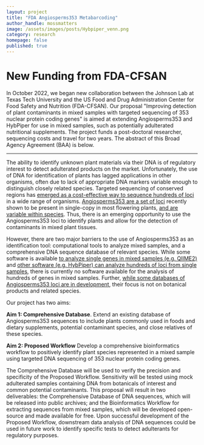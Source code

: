```yaml
---
layout: project
title: "FDA Angiosperms353 Metabarcoding"
author_handle: mossmatters
image: /assets/images/posts/Hybpiper_venn.png
category: research
homepage: false
published: true
---
```


# New Funding from FDA-CFSAN

In October 2022, we began new collaboration between the Johnson Lab at Texas Tech University and the US Food and Drug Administration Center for Food Safety and Nutrition (FDA-CFSAN). Our proposal "Improving detection of plant contaminants in mixed samples with targeted sequencing of 353 nuclear protein coding genes" is aimed at extending Angiosperms353 and HybPiper for use in mixed samples, such as potentially adulterated nutritional supplements. The project funds a post-doctoral researcher, sequencing costs and travel for two years. The abstract of this Broad Agency Agreement (BAA) is below.

---

The ability to identify unknown plant materials via their DNA is of regulatory interest to detect adulterated products on the market. Unfortunately, the use of DNA for identification of plants has lagged applications in other organisms, often due to lack of appropriate DNA markers variable enough to distinguish closely related species. Targeted sequencing of conserved regions has [emerged as a cost-effective way to sequence hundreds of loci](https://bsapubs.onlinelibrary.wiley.com/doi/full/10.1002/aps3.11337) in a wide range of organisms. [Angiosperms353 are a set of loci](https://academic.oup.com/sysbio/article/68/4/594/5237557) recently shown to be present in single-copy in most flowering plants, [and are variable within species](https://bsapubs.onlinelibrary.wiley.com/doi/full/10.1002/aps3.11419). Thus, there is an emerging opportunity to use the Angiosperms353 loci to identify plants and allow for the detection of contaminants in mixed plant tissues. 

However, there are two major barriers to the use of Angiosperms353 as an identification tool: computational tools to analyze mixed samples, and a comprehensive DNA sequence database of relevant species. While some software is available [to analyze single genes in mixed samples (e.g. QIIME2)](https://qiime2.org/) and [other software (e.g. HybPiper) can analyze hundreds of loci from single samples](https://github.com/mossmatters/HybPiper), there is currently no software available for the analysis of hundreds of genes in mixed samples. Further, [while some databases of Angiosperms353 loci are in development](https://treeoflife.kew.org/), their focus is not on botanical products and related species. 

Our project has two aims:

**Aim 1: Comprehensive Database**. Extend an existing database of Angiosperms353 sequences to include plants commonly used in foods and dietary supplements, potential contaminant species, and close relatives of these species.

**Aim 2: Proposed Workflow** Develop a comprehensive bioinformatics workflow to positively identify plant species represented in a mixed sample using targeted DNA sequencing of 353 nuclear protein coding genes.

The Comprehensive Database will be used to verify the precision and specificity of the Proposed Workflow. Sensitivity will be tested using mock adulterated samples containing DNA from botanicals of interest and common potential contaminants. This proposal will result in two deliverables: the Comprehensive Database of DNA sequences, which will be released into public archives; and the Bioinformatics Workflow for extracting sequences from mixed samples, which will be developed open-source and made available for free. Upon successful development of the Proposed Workflow, downstream data analysis of DNA sequences could be used in future work to identify specific tests to detect adulterants for regulatory purposes. 

